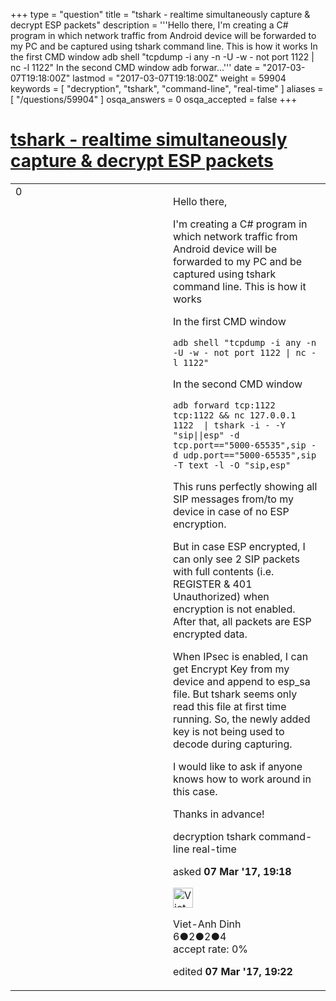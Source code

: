 +++
type = "question"
title = "tshark - realtime simultaneously capture &amp; decrypt ESP packets"
description = '''Hello there, I&#x27;m creating a C# program in which network traffic from Android device will be forwarded to my PC and be captured using tshark command line. This is how it works In the first CMD window adb shell &quot;tcpdump -i any -n -U -w - not port 1122 | nc -l 1122&quot;  In the second CMD window adb forwar...'''
date = "2017-03-07T19:18:00Z"
lastmod = "2017-03-07T19:18:00Z"
weight = 59904
keywords = [ "decryption", "tshark", "command-line", "real-time" ]
aliases = [ "/questions/59904" ]
osqa_answers = 0
osqa_accepted = false
+++

<div class="headNormal">

# [tshark - realtime simultaneously capture & decrypt ESP packets](/questions/59904/tshark-realtime-simultaneously-capture-decrypt-esp-packets)

</div>

<div id="main-body">

<div id="askform">

<table id="question-table" style="width:100%;"><colgroup><col style="width: 50%" /><col style="width: 50%" /></colgroup><tbody><tr class="odd"><td style="width: 30px; vertical-align: top"><div class="vote-buttons"><span id="post-59904-upvote" class="ajax-command post-vote up" rel="nofollow" title="I like this post (click again to cancel)"> </span><div id="post-59904-score" class="post-score" title="current number of votes">0</div><span id="post-59904-downvote" class="ajax-command post-vote down" rel="nofollow" title="I dont like this post (click again to cancel)"> </span> <span id="favorite-mark" class="ajax-command favorite-mark" rel="nofollow" title="mark/unmark this question as favorite (click again to cancel)"> </span><div id="favorite-count" class="favorite-count"></div></div></td><td><div id="item-right"><div class="question-body"><p>Hello there,</p><p>I'm creating a C# program in which network traffic from Android device will be forwarded to my PC and be captured using tshark command line. This is how it works</p><p>In the first CMD window</p><pre><code>adb shell &quot;tcpdump -i any -n -U -w - not port 1122 | nc -l 1122&quot;</code></pre><p>In the second CMD window</p><pre><code>adb forward tcp:1122 tcp:1122 &amp;&amp; nc 127.0.0.1 1122  | tshark -i - -Y &quot;sip||esp&quot; -d tcp.port==&quot;5000-65535&quot;,sip -d udp.port==&quot;5000-65535&quot;,sip -T text -l -O &quot;sip,esp&quot;</code></pre><p>This runs perfectly showing all SIP messages from/to my device in case of no ESP encryption.</p><p>But in case ESP encrypted, I can only see 2 SIP packets with full contents (i.e. REGISTER &amp; 401 Unauthorized) when encryption is not enabled. After that, all packets are ESP encrypted data.</p><p>When IPsec is enabled, I can get Encrypt Key from my device and append to esp_sa file. But tshark seems only read this file at first time running. So, the newly added key is not being used to decode during capturing.</p><p>I would like to ask if anyone knows how to work around in this case.</p><p>Thanks in advance!</p></div><div id="question-tags" class="tags-container tags"><span class="post-tag tag-link-decryption" rel="tag" title="see questions tagged &#39;decryption&#39;">decryption</span> <span class="post-tag tag-link-tshark" rel="tag" title="see questions tagged &#39;tshark&#39;">tshark</span> <span class="post-tag tag-link-command-line" rel="tag" title="see questions tagged &#39;command-line&#39;">command-line</span> <span class="post-tag tag-link-real-time" rel="tag" title="see questions tagged &#39;real-time&#39;">real-time</span></div><div id="question-controls" class="post-controls"></div><div class="post-update-info-container"><div class="post-update-info post-update-info-user"><p>asked <strong>07 Mar '17, 19:18</strong></p><img src="https://secure.gravatar.com/avatar/a040c26be3c4ca664c92358f3799ae81?s=32&amp;d=identicon&amp;r=g" class="gravatar" width="32" height="32" alt="Viet-Anh%20Dinh&#39;s gravatar image" /><p><span>Viet-Anh Dinh</span><br />
<span class="score" title="6 reputation points">6</span><span title="2 badges"><span class="badge1">●</span><span class="badgecount">2</span></span><span title="2 badges"><span class="silver">●</span><span class="badgecount">2</span></span><span title="4 badges"><span class="bronze">●</span><span class="badgecount">4</span></span><br />
<span class="accept_rate" title="Rate of the user&#39;s accepted answers">accept rate:</span> <span title="Viet-Anh Dinh has no accepted answers">0%</span></p></div><div class="post-update-info post-update-info-edited"><p><span> edited <strong>07 Mar '17, 19:22</strong> </span></p></div></div><div id="comments-container-59904" class="comments-container"></div><div id="comment-tools-59904" class="comment-tools"></div><div class="clear"></div><div id="comment-59904-form-container" class="comment-form-container"></div><div class="clear"></div></div></td></tr></tbody></table>

</div>

</div>

